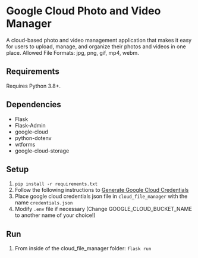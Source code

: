 # Google Cloud Photo and Video Manager
A cloud-based photo and video management application that makes it easy for users to upload, manage, and organize their photos and videos in one place. Allowed File Formats: jpg, png, gif, mp4, webm.
## Requirements
Requires Python 3.8+.
## Dependencies
- Flask
- Flask-Admin
- google-cloud
- python-dotenv
- wtforms
- google-cloud-storage
## Setup
1. `pip install -r requirements.txt`
2. Follow the following instructions to [Generate Google Cloud Credentials](https://stackoverflow.com/questions/75344294/how-to-generate-credentials-json-in-google-cloud-platform#answer-75344353)
3. Place google cloud credentials json file in `cloud_file_manager` with the name `credentials.json`
4. Modify `.env` file if necessary (Change GOOGLE_CLOUD_BUCKET_NAME to another name of your choice!)
## Run
1. From inside of the cloud_file_manager folder: `flask run`
